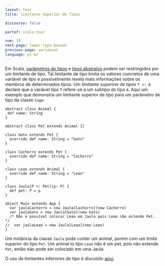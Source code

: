 ```yaml
---
layout: tour
title: Limitante Superior de Tipos

discourse: false

partof: scala-tour

num: 19
next-page: lower-type-bounds
previous-page: variances
language: pt-br
---
```


Em Scala, [parâmetros de tipos](generic-classes.html) e [tipos abstratos](abstract-types.html) podem ser restringidos por um limitante de tipo. Tal limitante de tipo limita os valores concretos de uma variável de tipo e possivelmente revela mais informações sobre os membros de determinados tipos. Um _limitante superiror de tipos_ `T <: A` declare que a variável tipo `T` refere-se a um subtipo do tipo `A`.
Aqui um exemplo que demonstra um limitante superior de tipo para um parâmetro de tipo da classe `Cage`:

```tut
abstract class Animal {
 def name: String
}

abstract class Pet extends Animal {}

class Gato extends Pet {
  override def name: String = "Gato"
}

class Cachorro extends Pet {
  override def name: String = "Cachorro"
}

class Leao extends Animal {
  override def name: String = "Leao"
}

class Jaula[P <: Pet](p: P) {
  def pet: P = p
}

object Main extends App {
  var jaulaCachorro = new Jaula[Cachorro](new Cachorro)
  var jaulaGato = new Jaula[Gato](new Gato)
  /* Não é possível colocar Leao em Jaula pois Leao não estende Pet. */
//  var jaulaLeao = new Jaula[Leao](new Leao)
}
```

Um instância da classe `Jaula` pode conter um animal, porém com um limite superior do tipo `Pet`. Um animal to tipo `Leao` não é um pet, pois não estende `Pet`, então não pode ser colocado em uma Jaula.

O uso de limitantes inferiores de tipo é discutido [aqui](lower-type-bounds.html). 
